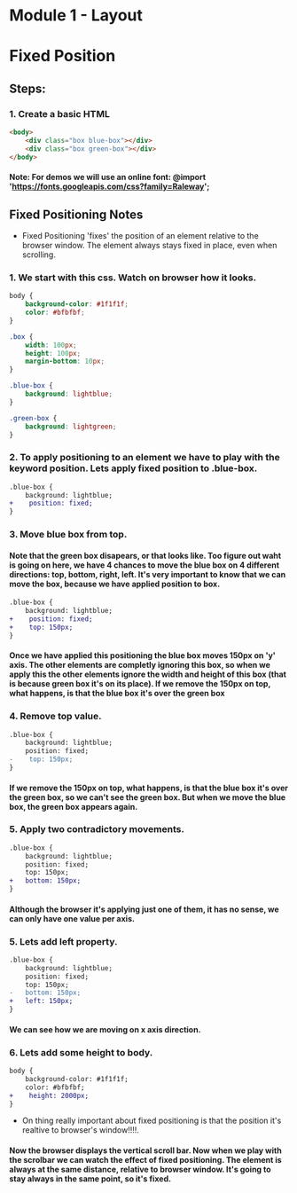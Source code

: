 # Module 1 - Layout

# Fixed Position

## Steps:

### 1. Create a basic HTML

```html
<body>
    <div class="box blue-box"></div>
    <div class="box green-box"></div>
</body>
``` 
#### Note: For demos we will use an online font: @import 'https://fonts.googleapis.com/css?family=Raleway';

## Fixed Positioning Notes

* Fixed Positioning 'fixes' the position of an element relative to the browser window. The element always stays fixed in place, even when scrolling. 

### 1. We start with this css. Watch on browser how it looks.

```css
body {
    background-color: #1f1f1f;
    color: #bfbfbf;
}

.box {
    width: 100px;
    height: 100px;
    margin-bottom: 10px;
}

.blue-box {
    background: lightblue;
}

.green-box {
    background: lightgreen;
}

```

### 2. To apply positioning to an element we have to play with the keyword position. Lets apply fixed position to .blue-box.

```diff
.blue-box {
    background: lightblue;
+    position: fixed;
}
```  

### 3. Move blue box from top.

#### Note that the green box disapears, or that looks like. Too figure out waht is going on here, we have 4 chances to move the blue box on 4 different directions: top, bottom, right, left. It's very important to know that we can move the box, because we have applied position to box.


```diff
.blue-box {
    background: lightblue;
+    position: fixed;
+    top: 150px;
}
```  
#### Once we have applied this positioning the blue box moves 150px on 'y' axis. The other elements are completly ignoring this box, so when we apply this the other elements ignore the width and height of this box (that is because green box it's on its place). If we remove the 150px on top, what happens, is that the blue box it's over the green box

### 4. Remove top value.

```diff
.blue-box {
    background: lightblue;
    position: fixed;
-    top: 150px;
}
```  

#### If we remove the 150px on top, what happens, is that the blue box it's over the green box, so we can't see the green box. But when we move the blue box, the green box appears again.

### 5. Apply two contradictory movements. 

```diff
.blue-box {
    background: lightblue;
    position: fixed;
    top: 150px;
+   bottom: 150px;
}
```
#### Although the browser it's applying just one of them, it has no sense, we can only have one value per axis.

### 5. Lets add left property. 

```diff
.blue-box {
    background: lightblue;
    position: fixed;
    top: 150px;
-   bottom: 150px;
+   left: 150px;
}
```
#### We can see how we are moving on x axis direction.

### 6. Lets add some height to body.

```diff
body {
    background-color: #1f1f1f;
    color: #bfbfbf;
+    height: 2000px;
}
```

* On thing really important about fixed positioning is that the position it's realtive to browser's window!!!!.

#### Now the browser displays the vertical scroll bar. Now  when we play with the scrolbar we can watch the effect of fixed positioning. The element is always at the same distance, relative to browser window. It's going to stay always in the same point, so it's fixed. 